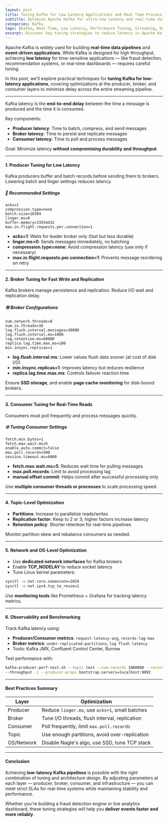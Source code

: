 ```yaml
---
layout: post
title: Tuning Kafka for Low Latency Applications and Real Time Processing
subtitle: Optimize Apache Kafka for ultra-low latency and real-time data streaming performance
categories: Kafka
tags: [Kafka, Real-Time, Low Latency, Performance Tuning, Streaming, DevOps, Optimization]
excerpt: Discover key tuning strategies to reduce latency in Apache Kafka for real-time applications. Learn about producer, broker, and consumer settings that impact end-to-end message delivery speed.
---
```

Apache Kafka is widely used for building **real-time data pipelines** and **event-driven applications**. While Kafka is designed for high throughput, achieving **low latency** for time-sensitive applications — like fraud detection, recommendation systems, or real-time dashboards — requires careful tuning.

In this post, we'll explore practical techniques for **tuning Kafka for low-latency applications**, covering optimizations at the producer, broker, and consumer layers to minimize delay across the entire streaming pipeline.

---
Kafka latency is the **end-to-end delay** between the time a message is produced and the time it is consumed.

Key components:
- **Producer latency**: Time to batch, compress, and send messages
- **Broker latency**: Time to persist and replicate messages
- **Consumer latency**: Time to poll and process messages

Goal: Minimize latency **without compromising durability and throughput**.

---

#### 1. Producer Tuning for Low Latency

Kafka producers buffer and batch records before sending them to brokers. Lowering batch and linger settings reduces latency.

##### 🔧 Recommended Settings

```properties
acks=1
compression.type=none
batch.size=16384
linger.ms=0
buffer.memory=33554432
max.in.flight.requests.per.connection=1
```

- **acks=1**: Waits for leader broker only (fast but less durable)
- **linger.ms=0**: Sends messages immediately, no batching
- **compression.type=none**: Avoid compression latency (use only if necessary)
- **max.in.flight.requests.per.connection=1**: Prevents message reordering on retry

---

#### 2. Broker Tuning for Fast Write and Replication

Kafka brokers manage persistence and replication. Reduce I/O wait and replication delay.

##### 🛠 Broker Configurations

```properties
num.network.threads=8
num.io.threads=16
log.flush.interval.messages=10000
log.flush.interval.ms=1000
log.retention.ms=60000
replica.lag.time.max.ms=100
min.insync.replicas=1
```

- **log.flush.interval.ms**: Lower values flush data sooner (at cost of disk I/O)
- **min.insync.replicas=1**: Improves latency but reduces resilience
- **replica.lag.time.max.ms**: Controls failover reaction time

Ensure **SSD storage**, and enable **page cache monitoring** for disk-bound brokers.

---

#### 3. Consumer Tuning for Real-Time Reads

Consumers must poll frequently and process messages quickly.

##### ⚙️ Tuning Consumer Settings

```properties
fetch.min.bytes=1
fetch.max.wait.ms=5
enable.auto.commit=false
max.poll.records=500
session.timeout.ms=6000
```

- **fetch.max.wait.ms=5**: Reduces wait time for pulling messages
- **max.poll.records**: Limit to avoid processing lag
- **manual offset commit**: Helps commit after successful processing only

Use **multiple consumer threads or processes** to scale processing speed.

---

#### 4. Topic-Level Optimization

- **Partitions**: Increase to parallelize reads/writes
- **Replication factor**: Keep to 2 or 3; higher factors increase latency
- **Retention policy**: Shorter retention for real-time pipelines

Monitor partition skew and rebalance consumers as needed.

---

#### 5. Network and OS-Level Optimization

- Use **dedicated network interfaces** for Kafka brokers
- Enable **TCP_NODELAY** to reduce socket latency
- Tune Linux kernel parameters:

```bash
sysctl -w net.core.somaxconn=1024
sysctl -w net.ipv4.tcp_tw_reuse=1
```

Use **monitoring tools** like Prometheus + Grafana for tracking latency metrics.

---

#### 6. Observability and Benchmarking

Track Kafka latency using:

- **Producer/Consumer metrics**: `request-latency-avg`, `records-lag-max`
- **Broker metrics**: `under-replicated-partitions`, `log flush latency`
- Tools: Kafka JMX, Confluent Control Center, Burrow

Test performance with:

```bash
kafka-producer-perf-test.sh --topic test --num-records 1000000 --record-size 100 \
--throughput -1 --producer-props bootstrap.servers=localhost:9092
```

---

#### Best Practices Summary

| Layer      | Optimization                                  |
|------------|-----------------------------------------------|
| Producer   | Reduce `linger.ms`, use `acks=1`, small batches |
| Broker     | Tune I/O threads, flush interval, replication |
| Consumer   | Poll frequently, limit `max.poll.records`     |
| Topic      | Use enough partitions, avoid over-replication |
| OS/Network | Disable Nagle's algo, use SSD, tune TCP stack |

---

#### Conclusion

Achieving **low-latency Kafka pipelines** is possible with the right combination of tuning and architecture design. By adjusting parameters at each layer — producer, broker, consumer, and infrastructure — you can meet strict SLAs for real-time systems while maintaining stability and performance.

Whether you're building a fraud detection engine or live analytics dashboard, these tuning strategies will help you **deliver events faster and more reliably**.
